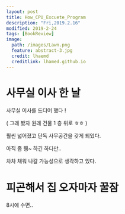 ```yaml
---
layout: post
title: How_CPU_Excuete_Program
description: "Fri,2019.2.16"
modified: 2019-2-24
tags: [BookReview]
image:
  path: /images/Lawn.png
  feature: abstract-3.jpg
  credit: lhaemd
  creditlink: lhamed.github.io
---
```


# 사무실 이사 한 날 

사무실 이사를 드디어 했다 !

( 그래 봤자 원래 건물 1 층 위로 ㅎㅎ )

훨씬 넓어졌고 단독 사무공간을 갖게 되었다. 

아직 좀 휑~ 하긴 하다만.. 

차차 채워 나갈 가능성으로 생각하고 있다. 

# 피곤해서 집 오자마자 꿀잠

8시에 수면.. 


